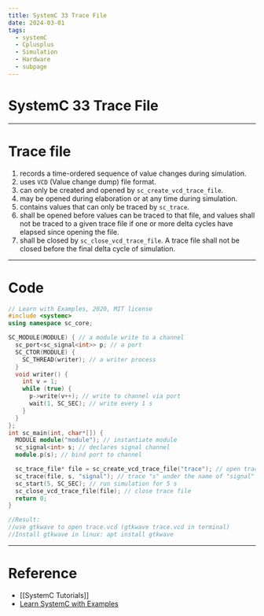 ```yaml
---
title: SystemC 33 Trace File
date: 2024-03-01
tags:
  - systemC
  - Cplusplus
  - Simulation
  - Hardware
  - subpage
---
```

# SystemC 33 Trace File

---

# Trace file

1. records a time-ordered sequence of value changes during simulation.
2. uses `VCD` (Value change dump) file format.
3. can only be created and opened by `sc_create_vcd_trace_file`.
4. may be opened during elaboration or at any time during simulation.
5. contains values that can only be traced by `sc_trace`.
6. shall be opened before values can be traced to that file, and values shall not be traced to a given trace file if one or more delta cycles have elapsed since opening the file.
7. shall be closed by `sc_close_vcd_trace_file`. A trace file shall not be closed before the final delta cycle of simulation.

---

# Code

```cpp
// Learn with Examples, 2020, MIT license
#include <systemc>
using namespace sc_core;

SC_MODULE(MODULE) { // a module write to a channel
  sc_port<sc_signal<int>> p; // a port
  SC_CTOR(MODULE) {
    SC_THREAD(writer); // a writer process
  }
  void writer() {
    int v = 1;
    while (true) {
      p->write(v++); // write to channel via port
      wait(1, SC_SEC); // write every 1 s
    }
  }
};
int sc_main(int, char*[]) {
  MODULE module("module"); // instantiate module
  sc_signal<int> s; // declares signal channel
  module.p(s); // bind port to channel

  sc_trace_file* file = sc_create_vcd_trace_file("trace"); // open trace file
  sc_trace(file, s, "signal"); // trace "s" under the name of "signal"
  sc_start(5, SC_SEC); // run simulation for 5 s
  sc_close_vcd_trace_file(file); // close trace file
  return 0;
}

//Result:
//use gtkwave to open trace.vcd (gtkwave trace.vcd in terminal)
//Install gtkwave in linux: apt install gtkwave
```



---

# Reference

- [[SystemC Tutorials]]
- [Learn SystemC with Examples](https://www.learnwithexamples.com/)


